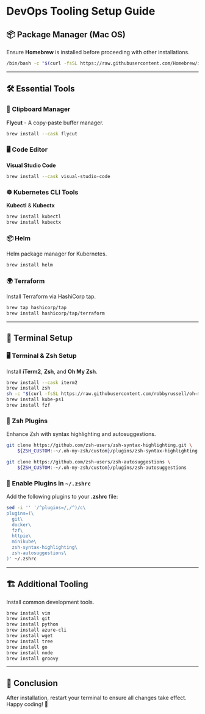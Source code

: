 # DevOps Tooling Setup Guide

## 📦 Package Manager (Mac OS)
Ensure **Homebrew** is installed before proceeding with other installations.
```sh
/bin/bash -c "$(curl -fsSL https://raw.githubusercontent.com/Homebrew/install/HEAD/install.sh)"
```

---

## 🛠 Essential Tools

### 📝 Clipboard Manager
**Flycut** - A copy-paste buffer manager.
```sh
brew install --cask flycut
```

### 🖥 Code Editor
**Visual Studio Code**
```sh
brew install --cask visual-studio-code
```

### ☸️ Kubernetes CLI Tools
**Kubectl** & **Kubectx**
```sh
brew install kubectl
brew install kubectx
```

### 📦 Helm
Helm package manager for Kubernetes.
```sh
brew install helm
```

### 🌍 Terraform
Install Terraform via HashiCorp tap.
```sh
brew tap hashicorp/tap
brew install hashicorp/tap/terraform
```

---

## 🔧 Terminal Setup

### 🖥 Terminal & Zsh Setup
Install **iTerm2**, **Zsh**, and **Oh My Zsh**.
```sh
brew install --cask iterm2
brew install zsh
sh -c "$(curl -fsSL https://raw.githubusercontent.com/robbyrussell/oh-my-zsh/master/tools/install.sh)"
brew install kube-ps1
brew install fzf
```

### 🧩 Zsh Plugins
Enhance Zsh with syntax highlighting and autosuggestions.
```sh
git clone https://github.com/zsh-users/zsh-syntax-highlighting.git \
    ${ZSH_CUSTOM:-~/.oh-my-zsh/custom}/plugins/zsh-syntax-highlighting

git clone https://github.com/zsh-users/zsh-autosuggestions \
    ${ZSH_CUSTOM:-~/.oh-my-zsh/custom}/plugins/zsh-autosuggestions
```

### 🔌 Enable Plugins in `~/.zshrc`
Add the following plugins to your **.zshrc** file:
```sh
sed -i '' '/^plugins=/,/^)/c\
plugins=(\
  git\
  docker\
  fzf\
  httpie\
  minikube\
  zsh-syntax-highlighting\
  zsh-autosuggestions\
)' ~/.zshrc
```

---

## 🏗 Additional Tooling
Install common development tools.
```sh
brew install vim
brew install git
brew install python
brew install azure-cli
brew install wget
brew install tree
brew install go
brew install node
brew install groovy
```

---

## 🎯 Conclusion
After installation, restart your terminal to ensure all changes take effect.
Happy coding! 🚀

